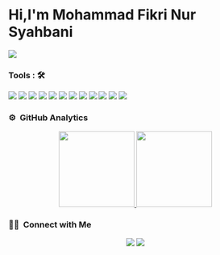 # Hi,I'm Mohammad Fikri Nur Syahbani

![](https://readme-typing-svg.herokuapp.com?lines=Data+Engineer;Data+Enthusiast;)



### Tools : 🛠

<img src="https://img.shields.io/badge/python%20-%2314354C.svg?&style=for-the-badge&logo=python&logoColor=white"> <img src="https://img.shields.io/badge/javascript%20-%23323330.svg?&style=for-the-badge&logo=javascript&logoColor=%23F7DF1E">   <img src="https://img.shields.io/badge/PHP%20-%23777BB4.svg?&style=for-the-badge&logo=php&logoColor=white">  <img src="https://img.shields.io/badge/HTML5-E34F26?style=for-the-badge&logo=html5&logoColor=white"> <img src="https://img.shields.io/badge/CSS3-1572B6?style=for-the-badge&logo=css3&logoColor=white">  <img src="https://img.shields.io/badge/Laravel-FF2D20?style=for-the-badge&logo=laravel&logoColor=white"> <img src="https://img.shields.io/badge/MySQL-00000F?style=for-the-badge&logo=mysql&logoColor=white"> <img src="https://img.shields.io/badge/PyTorch-EE4C2C?style=for-the-badge&logo=pytorch&logoColor=white"> <img src="https://img.shields.io/badge/Pandas-150458?style=for-the-badge&logo=pandas&logoColor=white"> <img src="https://img.shields.io/badge/Tensorflow-FF6F00?style=for-the-badge&logo=tensorflow&logoColor=white"> <img src="https://img.shields.io/badge/Plotly-3F4F75?style=for-the-badge&logo=plotly&logoColor=white"> <img src="https://img.shields.io/badge/MongoDB-1572B6?style=for-the-badge&logo=mongodb&logoColor=white">

### ⚙️ &nbsp;GitHub Analytics

<p align="center">
<a href="https://github.com/mohammadfikrinursyahbani">
  <img height="150em" src="https://github-readme-stats-eight-theta.vercel.app/api?username=mohammadfikrinursyahbani&show_icons=true&theme=algolia&include_all_commits=true&count_private=true"/>
  <img height="150em" src="https://github-readme-stats-eight-theta.vercel.app/api/top-langs/?username=mohammadfikrinursyahbani&layout=compact&langs_count=8&theme=algolia"/>
</a>
</p>

### 🤝🏻 &nbsp;Connect with Me

<p align="center">
<a href="https://www.linkedin.com/in/mohammadfikrinursyahbani/"><img src="https://img.shields.io/badge/-mohammad%20fikri%20nur%20syahbani-0077B5?style=flat&logo=Linkedin&logoColor=white"/></a>
<a href="https://www.instagram.com/fikrinursyahbani/"><img src="https://img.shields.io/badge/-@fikrinursyahbani-E4405F?style=flat&logo=Instagram&logoColor=white"/></a>
</p>

